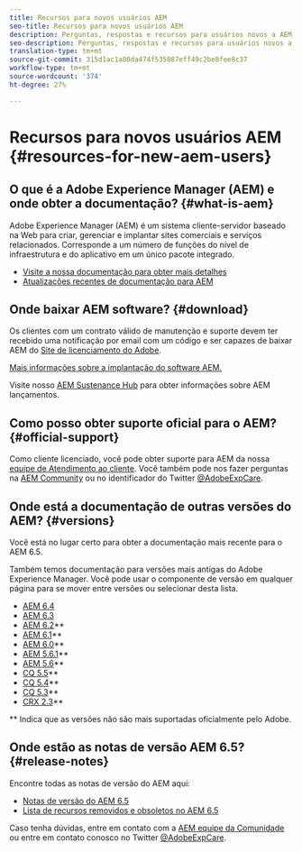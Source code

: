 ```yaml
---
title: Recursos para novos usuários AEM
seo-title: Recursos para novos usuários AEM
description: Perguntas, respostas e recursos para usuários novos a AEM
seo-description: Perguntas, respostas e recursos para usuários novos a AEM
translation-type: tm+mt
source-git-commit: 315d1ac1a00da474f535087eff49c2be8fee8c37
workflow-type: tm+mt
source-wordcount: '374'
ht-degree: 27%

---
```



# Recursos para novos usuários AEM {#resources-for-new-aem-users}

## O que é a Adobe Experience Manager (AEM) e onde obter a documentação? {#what-is-aem}

Adobe Experience Manager (AEM) é um sistema cliente-servidor baseado na Web para criar, gerenciar e implantar sites comerciais e serviços relacionados. Corresponde a um número de funções do nível de infraestrutura e do aplicativo em um único pacote integrado.

* [Visite a nossa documentação para obter mais detalhes](/help/sites-deploying/home.md)
* [Atualizações recentes de documentação para AEM](https://helpx.adobe.com/experience-manager/documentation-updates.html)

## Onde baixar AEM software? {#download}

Os clientes com um contrato válido de manutenção e suporte devem ter recebido uma notificação por email com um código e ser capazes de baixar AEM do [Site de licenciamento do Adobe](http://licensing.adobe.com/).

[Mais informações sobre a implantação do software AEM.](/help/sites-deploying/home.md)

Visite nosso [AEM Sustenance Hub](https://helpx.adobe.com/experience-manager/aem-releases-updates.html) para obter informações sobre AEM lançamentos.

## Como posso obter suporte oficial para o AEM? {#official-support}

Como cliente licenciado, você pode obter suporte para AEM da nossa [equipe de Atendimento ao cliente](https://helpx.adobe.com/br/marketing-cloud/contact-support.html). Você também pode nos fazer perguntas na [AEM Community](https://forums.adobe.com/community/experience-cloud/marketing-cloud/experience-manager) ou no identificador do Twitter [@AdobeExpCare](https://twitter.com/adobeexpcare).

## Onde está a documentação de outras versões do AEM? {#versions}

Você está no lugar certo para obter a documentação mais recente para o AEM 6.5.

Também temos documentação para versões mais antigas do Adobe Experience Manager. Você pode usar o componente de versão em qualquer página para se mover entre versões ou selecionar desta lista.

* [AEM 6.4](https://helpx.adobe.com/support/experience-manager/6-4.html)
* [AEM 6.3](https://helpx.adobe.com/support/experience-manager/6-3.html)
* [AEM 6.2](https://helpx.adobe.com/support/experience-manager/6-2.html)**
* [AEM 6.1](https://docs.adobe.com/content/docs/pt-br/aem/6-1.html)**
* [AEM 6.0](https://docs.adobe.com/content/docs/pt-br/aem/6-0.html)**
* [AEM 5.6.1](https://helpx.adobe.com/experience-manager/aem-previous-versions.html)**
* [AEM 5.6](https://helpx.adobe.com/experience-manager/aem-previous-versions.html)**
* [CQ 5.5](https://helpx.adobe.com/experience-manager/aem-previous-versions.html)**
* [CQ 5.4](https://helpx.adobe.com/experience-manager/aem-previous-versions.html)**
* [CQ 5.3](https://helpx.adobe.com/experience-manager/aem-previous-versions.html)**
* [CRX 2.3](https://helpx.adobe.com/experience-manager/aem-previous-versions.html)**

** Indica que as versões não são mais suportadas oficialmente pelo Adobe.

## Onde estão as notas de versão AEM 6.5? {#release-notes}

Encontre todas as notas de versão do AEM aqui:

* [Notas de versão do AEM 6.5](/help/release-notes/home.md)
* [Lista de recursos removidos e obsoletos no AEM 6.5](/help/release-notes/deprecated-removed-features.md)

Caso tenha dúvidas, entre em contato com a [AEM equipe da Comunidade](http://help-forums.adobe.com/content/adobeforums/en/experience-manager-forum/adobe-experience-manager.html) ou entre em contato conosco no Twitter [@AdobeExpCare](https://twitter.com/adobeexpcare).
